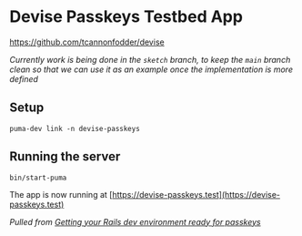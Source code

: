 # Devise Passkeys Testbed App

https://github.com/tcannonfodder/devise

_Currently work is being done in the `sketch` branch, to keep the `main` branch clean so that we can use it as an example once the implementation is more defined_

## Setup

```
puma-dev link -n devise-passkeys
```

## Running the server

```
bin/start-puma
```

The app is now running at [https://devise-passkeys.test](https://devise-passkeys.test)

_Pulled from [Getting your Rails dev environment ready for passkeys](https://thomascannon.me/guides/rails-development-and-passkeys)_

